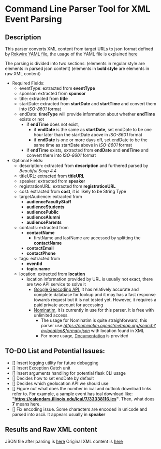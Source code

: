 # Command Line Parser Tool for XML Event Parsing

## Description

This parser converts XML content from target URLs to json format defined by [Rokwire YAML file](https://github.com/rokwire/rokwire-building-blocks-api/blob/develop/rokwire.yaml), the usage of the YAML file is explained [here](https://github.com/rokwire/rokwire-building-blocks-api)

The parsing is divided into two sections:
(elements in regular style are elements in parsed json content)
(elements in **bold style** are elements in raw XML content)
- Required Fields:
    - eventType: extracted from **eventType**
    - sponsor: extracted from **sponsor** 
    - title: extracted from **title**
    - startDate: extracted from **startDate** and **startTime** and convert them into *ISO-8601* format
    - endDate: **timeType** will provide information about whether **endTime** exists or not
        * if **endTime** does not exist, 
            - if **endDate** is the same as **startDate**, set endDate to be one hour later than the startDate above in *ISO-8601* format
            - if **endDate** is one or more days off, set endDate to be the same time as startDate above in *ISO-8601* format
        * if **endTime** exists, extracted from **endDate** and **endTime** and convert them into *ISO-8601* format
- Optional Fields:
    - description: extracted from **description** and furthered parsed by *Beautiful Soup 4.4* 
    - titleURL: extracted from **titleURL** 
    - speaker: extracted from **speaker** 
    - registrationURL: extracted from **registrationURL** 
    - cost: extracted from **cost**, it is likely to be String Type
    - targetAudience: extracted from
        * **audienceFacultyStaff**
        * **audienceStudents**
        * **audiencePublic**
        * **audienceAlumni**
        * **audienceParents**
    - contacts: extracted from 
        * **contactName**
            - firstName and lastName are accessed by splitting the **contactName**
        * **contactEmail**
        * **contactPhone** 
    - tags: extracted from 
        * **eventId** 
        * **topic.name** 
    - location: extracted from **location** 
        * location information provided by URL is usually not exact, there are two API service to solve it
            - [Google Geocoding API](https://cloud.google.com/maps-platform/), it has relatively accurate and complete database for lookup and it may has a fast response towards request but it is not tested yet. However, it requires a paid private account for accessing
            - [Nominatim](http://nominatim.org/), it is currently in use for this parser. It is free with unlimited access. 
                * The usage for Nominatim is quite straighforward, this parser use *https://nominatim.openstreetmap.org/search?q=location&format=json* with location found in XML
                * For more usage, [Documentation](http://nominatim.org/release-docs/latest/api/Overview/) is provided

## TO-DO List and Potential Issues:
- [] Insert logging utility for future debugging
- [] Insert Exception Catch unit
- [] Insert arguments handling for potential flask CLI usage
- [] Decides how to set endDate by default
- [] Decides which geolocation API we should use
- [] Figure out what does the number in ical and outlook download links refer to. For example, a sample event has ical download like: **"https://calendars.illinois.edu/ical/7/33338116.ics"**. Then, what does **7** means here. 
- [] Fix encoding issue. Some characters are encoded in unicode and parsed into ascii. It appears usually in **speaker**

## Results and Raw XML content

JSON file after parsing is [here](./eventsExample.json)
Original XML content is [here](./eventsExample.xml)